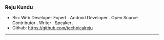 ### Reju Kundu
- Bio: Web Developer Expert . Android Developer . Open Source Contributor . Writer . Speaker . 
- Github: https://github.com/technicalreju
***
